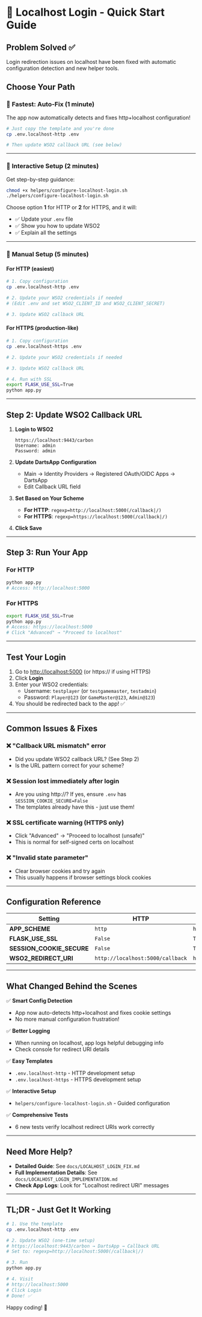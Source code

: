 # 🚀 Localhost Login - Quick Start Guide

## Problem Solved ✅

Login redirection issues on localhost have been fixed with automatic configuration detection and new helper tools.

## Choose Your Path

### 🏃 **Fastest: Auto-Fix (1 minute)**

The app now automatically detects and fixes http+localhost configuration!

```bash
# Just copy the template and you're done
cp .env.localhost-http .env

# Then update WSO2 callback URL (see below)
```

---

### 🎯 **Interactive Setup (2 minutes)**

Get step-by-step guidance:

```bash
chmod +x helpers/configure-localhost-login.sh
./helpers/configure-localhost-login.sh
```

Choose option **1** for HTTP or **2** for HTTPS, and it will:

- ✅ Update your `.env` file
- ✅ Show you how to update WSO2
- ✅ Explain all the settings

---

### 🔧 **Manual Setup (5 minutes)**

#### For HTTP (easiest)

```bash
# 1. Copy configuration
cp .env.localhost-http .env

# 2. Update your WSO2 credentials if needed
# (Edit .env and set WSO2_CLIENT_ID and WSO2_CLIENT_SECRET)

# 3. Update WSO2 callback URL
```

#### For HTTPS (production-like)

```bash
# 1. Copy configuration
cp .env.localhost-https .env

# 2. Update your WSO2 credentials if needed

# 3. Update WSO2 callback URL

# 4. Run with SSL
export FLASK_USE_SSL=True
python app.py
```

---

## Step 2: Update WSO2 Callback URL

1. **Login to WSO2**

   ```
   https://localhost:9443/carbon
   Username: admin
   Password: admin
   ```

2. **Update DartsApp Configuration**
   - Main → Identity Providers → Registered OAuth/OIDC Apps → DartsApp
   - Edit Callback URL field

3. **Set Based on Your Scheme**
   - **For HTTP**: `regexp=http://localhost:5000(/callback|/)`
   - **For HTTPS**: `regexp=https://localhost:5000(/callback|/)`

4. **Click Save**

---

## Step 3: Run Your App

### For HTTP

```bash
python app.py
# Access: http://localhost:5000
```

### For HTTPS

```bash
export FLASK_USE_SSL=True
python app.py
# Access: https://localhost:5000
# Click "Advanced" → "Proceed to localhost"
```

---

## Test Your Login

1. Go to <http://localhost:5000> (or https:// if using HTTPS)
2. Click **Login**
3. Enter your WSO2 credentials:
   - Username: `testplayer` (or `testgamemaster`, `testadmin`)
   - Password: `Player@123` (or `GameMaster@123`, `Admin@123`) <!-- pragma: allowlist secret -->
4. You should be redirected back to the app! ✅

---

## Common Issues & Fixes

### ❌ "Callback URL mismatch" error

- Did you update WSO2 callback URL? (See Step 2)
- Is the URL pattern correct for your scheme?

### ❌ Session lost immediately after login

- Are you using http://? If yes, ensure `.env` has `SESSION_COOKIE_SECURE=False`
- The templates already have this - just use them!

### ❌ SSL certificate warning (HTTPS only)

- Click "Advanced" → "Proceed to localhost (unsafe)"
- This is normal for self-signed certs on localhost

### ❌ "Invalid state parameter"

- Clear browser cookies and try again
- This usually happens if browser settings block cookies

---

## Configuration Reference

| Setting                   | HTTP                             | HTTPS                             |
| ------------------------- | -------------------------------- | --------------------------------- |
| **APP_SCHEME**            | `http`                           | `https`                           |
| **FLASK_USE_SSL**         | `False`                          | `True`                            |
| **SESSION_COOKIE_SECURE** | `False`                          | `True`                            |
| **WSO2_REDIRECT_URI**     | `http://localhost:5000/callback` | `https://localhost:5000/callback` |

---

## What Changed Behind the Scenes

✅ **Smart Config Detection**

- App now auto-detects http+localhost and fixes cookie settings
- No more manual configuration frustration!

✅ **Better Logging**

- When running on localhost, app logs helpful debugging info
- Check console for redirect URI details

✅ **Easy Templates**

- `.env.localhost-http` - HTTP development setup
- `.env.localhost-https` - HTTPS development setup

✅ **Interactive Setup**

- `helpers/configure-localhost-login.sh` - Guided configuration

✅ **Comprehensive Tests**

- 6 new tests verify localhost redirect URIs work correctly

---

## Need More Help?

- **Detailed Guide**: See `docs/LOCALHOST_LOGIN_FIX.md`
- **Full Implementation Details**: See `docs/LOCALHOST_LOGIN_IMPLEMENTATION.md`
- **Check App Logs**: Look for "Localhost redirect URI" messages

---

## TL;DR - Just Get It Working

```bash
# 1. Use the template
cp .env.localhost-http .env

# 2. Update WSO2 (one-time setup)
# https://localhost:9443/carbon → DartsApp → Callback URL
# Set to: regexp=http://localhost:5000(/callback|/)

# 3. Run
python app.py

# 4. Visit
# http://localhost:5000
# Click Login
# Done! ✅
```

Happy coding! 🎯
